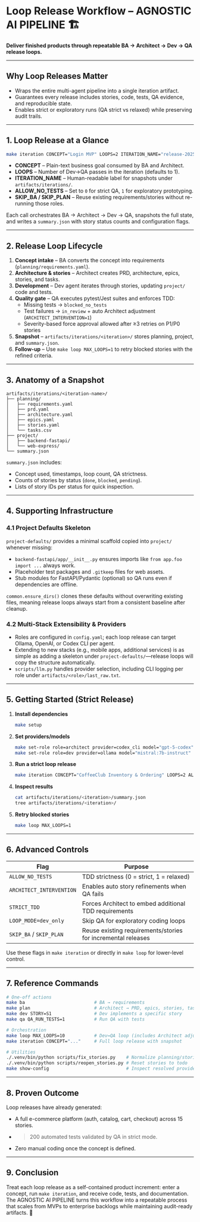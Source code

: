 # Loop Release Workflow – AGNOSTIC AI PIPELINE 🏗️

**Deliver finished products through repeatable BA → Architect → Dev → QA release loops.**

---

## Why Loop Releases Matter

- Wraps the entire multi-agent pipeline into a single iteration artifact.
- Guarantees every release includes stories, code, tests, QA evidence, and reproducible state.
- Enables strict or exploratory runs (QA strict vs relaxed) while preserving audit trails.

---

## 1. Loop Release at a Glance

```bash
make iteration CONCEPT="Login MVP" LOOPS=2 ITERATION_NAME="release-2025Q1"
```

- **CONCEPT** – Plain-text business goal consumed by BA and Architect.
- **LOOPS** – Number of Dev→QA passes in the iteration (defaults to 1).
- **ITERATION_NAME** – Human-readable label for snapshots under `artifacts/iterations/`.
- **ALLOW_NO_TESTS** – Set to `0` for strict QA, `1` for exploratory prototyping.
- **SKIP_BA / SKIP_PLAN** – Reuse existing requirements/stories without re-running those roles.

Each call orchestrates BA → Architect → Dev → QA, snapshots the full state, and writes a `summary.json` with story status counts and configuration flags.

---

## 2. Release Loop Lifecycle

1. **Concept intake** – BA converts the concept into requirements (`planning/requirements.yaml`).
2. **Architecture & stories** – Architect creates PRD, architecture, epics, stories, and tasks.
3. **Development** – Dev agent iterates through stories, updating `project/` code and tests.
4. **Quality gate** – QA executes pytest/Jest suites and enforces TDD:
   - Missing tests → `blocked_no_tests`
   - Test failures → `in_review` + auto Architect adjustment (`ARCHITECT_INTERVENTION=1`)
   - Severity-based force approval allowed after ≥3 retries on P1/P0 stories
5. **Snapshot** – `artifacts/iterations/<iteration>/` stores planning, project, and `summary.json`.
6. **Follow-up** – Use `make loop MAX_LOOPS=1` to retry blocked stories with the refined criteria.

---

## 3. Anatomy of a Snapshot

```
artifacts/iterations/<iteration-name>/
├── planning/
│   ├── requirements.yaml
│   ├── prd.yaml
│   ├── architecture.yaml
│   ├── epics.yaml
│   ├── stories.yaml
│   └── tasks.csv
├── project/
│   ├── backend-fastapi/
│   └── web-express/
└── summary.json
```

`summary.json` includes:
- Concept used, timestamps, loop count, QA strictness.
- Counts of stories by status (`done`, `blocked`, `pending`).
- Lists of story IDs per status for quick inspection.

---

## 4. Supporting Infrastructure

### 4.1 Project Defaults Skeleton

`project-defaults/` provides a minimal scaffold copied into `project/` whenever missing:
- `backend-fastapi/app/__init__.py` ensures imports like `from app.foo import ...` always work.
- Placeholder test packages and `.gitkeep` files for web assets.
- Stub modules for FastAPI/Pydantic (optional) so QA runs even if dependencies are offline.

`common.ensure_dirs()` clones these defaults without overwriting existing files, meaning release loops always start from a consistent baseline after cleanup.

### 4.2 Multi-Stack Extensibility & Providers

- Roles are configured in `config.yaml`; each loop release can target Ollama, OpenAI, or Codex CLI per agent.
- Extending to new stacks (e.g., mobile apps, additional services) is as simple as adding a skeleton under `project-defaults/`—release loops will copy the structure automatically.
- `scripts/llm.py` handles provider selection, including CLI logging per role under `artifacts/<role>/last_raw.txt`.

---

## 5. Getting Started (Strict Release)

1. **Install dependencies**
   ```bash
   make setup
   ```
2. **Set providers/models**
   ```bash
   make set-role role=architect provider=codex_cli model="gpt-5-codex"
   make set-role role=dev provider=ollama model="mistral:7b-instruct"
   ```
3. **Run a strict loop release**
   ```bash
   make iteration CONCEPT="CoffeeClub Inventory & Ordering" LOOPS=2 ALLOW_NO_TESTS=0
   ```
4. **Inspect results**
   ```bash
   cat artifacts/iterations/<iteration>/summary.json
   tree artifacts/iterations/<iteration>/
   ```
5. **Retry blocked stories**
   ```bash
   make loop MAX_LOOPS=1
   ```

---

## 6. Advanced Controls

| Flag | Purpose |
| ---- | ------- |
| `ALLOW_NO_TESTS` | TDD strictness (0 = strict, 1 = relaxed) |
| `ARCHITECT_INTERVENTION` | Enables auto story refinements when QA fails |
| `STRICT_TDD` | Forces Architect to embed additional TDD requirements |
| `LOOP_MODE=dev_only` | Skip QA for exploratory coding loops |
| `SKIP_BA` / `SKIP_PLAN` | Reuse existing requirements/stories for incremental releases |

Use these flags in `make iteration` or directly in `make loop` for lower-level control.

---

## 7. Reference Commands

```bash
# One-off actions
make ba                          # BA → requirements
make plan                        # Architect → PRD, epics, stories, tasks
make dev STORY=S1                # Dev implements a specific story
make qa QA_RUN_TESTS=1           # Run QA with tests

# Orchestration
make loop MAX_LOOPS=10           # Dev↔QA loop (includes Architect adjustments)
make iteration CONCEPT="..."     # Full loop release with snapshot

# Utilities
./.venv/bin/python scripts/fix_stories.py    # Normalize planning/stories.yaml
./.venv/bin/python scripts/reopen_stories.py # Reset stories to todo
make show-config                             # Inspect resolved provider/model per role
```

---

## 8. Proven Outcome

Loop releases have already generated:
- A full e-commerce platform (auth, catalog, cart, checkout) across 15 stories.
- >200 automated tests validated by QA in strict mode.
- Zero manual coding once the concept is defined.

---

## 9. Conclusion

Treat each loop release as a self-contained product increment: enter a concept, run `make iteration`, and receive code, tests, and documentation. The AGNOSTIC AI PIPELINE turns this workflow into a repeatable process that scales from MVPs to enterprise backlogs while maintaining audit-ready artifacts. 🚀

